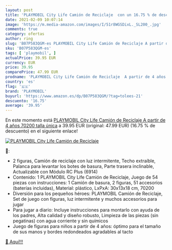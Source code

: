 ```yaml
---
layout: post
title: 'PLAYMOBIL City Life Camión de Reciclaje  con un 16.75 % de descuento'
date: 2021-02-09 10:07:14
image: 'https://m.media-amazon.com/images/I/51r8WGSDixL._SL200_.jpg'
comments: true
category: ofertas
author: ring
slug: 'B07P583QGM-es PLAYMOBIL City Life Camión de Reciclaje A partir de 4 años...'
sku: 'B07P583QGM-es'
tags: [ 'playmobil', ]
actualPrice: 39.95 EUR
currency: EUR
price: 39.95
comparePrice: 47.99 EUR
prodname: 'PLAYMOBIL City Life Camión de Reciclaje  A partir de 4 años  70200   talla única'
country: 'es'
flag: '🇪🇸'
brand: 'PLAYMOBIL'
buyurl: 'https://www.amazon.es/dp/B07P583QGM/?tag=tolees-21'
descuento: '16.75'
average: '39.95'
---
```


En este momento está [PLAYMOBIL City Life Camión de Reciclaje  A partir de 4 años  70200   talla única](https://www.amazon.es/dp/B07P583QGM/?tag=tolees-21) a 39.95 EUR (original: 47.99 EUR) (16.75 %  de descuento) en el siguiente enlace!

[![PLAYMOBIL City Life Camión de Reciclaje ](https://m.media-amazon.com/images/I/51r8WGSDixL._SL200_.jpg)](https://www.amazon.es/dp/B07P583QGM/?tag=tolees-21)

🔎:

- 2 figuras, Camión de reciclaje con luz intermitente, Techo extraíble, Palanca para levantar los botes de basura, Parte trasera inclinable, Actualizable con Módulo RC Plus (6914)
- Contenido: 1 PLAYMOBIL City Life Camión de Reciclaje, Juego de 54 piezas con instrucciones: 1 Camión de basura, 2 figuras, 51 accesorios (baterías incluidas), Material: plástico, LxPxA: 30x13x18 cm, 70200
- Diversión para los pequeños héroes: PLAYMOBIL Camión de Reciclaje, Set de juego con figuras, luz intermitente y muchos accesorios para jugar
- Para jugar a diario: Incluye instrucciones para montarlo con ayuda de los padres, Alta calidad y diseño robusto, Limpieza de las piezas (sin pegatinas) con agua corriente y sin químicos
- Juego de figuras para niños a partir de 4 años: óptimo para el tamaño de sus manos y bordes redondeados agradables al tacto

[🛒 Aquí!!!](https://www.amazon.es/dp/B07P583QGM/?tag=tolees-21)
